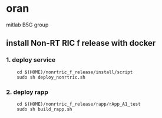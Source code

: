 # oran
mitlab B5G group

## install Non-RT RIC f release with docker 
### 1. deploy service
```
    cd $(HOME)/nonrtric_f_release/install/script
    sudo sh deploy_nonrtric.sh 
```
### 2. deploy rapp
```
    cd $(HOME)/nonrtric_f_release/rapp/rApp_A1_test
    sudo sh build_rapp.sh
```